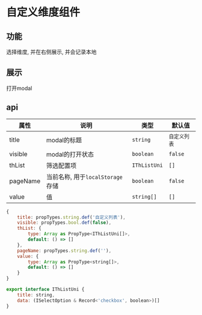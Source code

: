 # 自定义维度组件

## 功能
选择维度, 并在右侧展示, 并会记录本地

## 展示

<script setup>
    import QmComplexTh from '@components/ad.qmniu.com/qm-complex-th/index.vue';
    import {reactive} from 'vue';
    import {Button as AButton} from 'ant-design-vue'

    const code = `<template>
    <qm-complex-th
        v-model:value="data.value"
        :thList="data.thList"
        title="展示指标"
        :visible="data.visible"
        pageName="test"
        @cancel="data.visible = false;"
        @ok="commit_selfth"
    ></qm-complex-th>
</template>
<script setup>
    import QmComplexTh from '@components/ad.qmniu.com/qm-complex-th/index.vue'
    const data = reactive({
        value: [],
        thList: [{
            title: '1',
            data: [{
                label: '1-1', 
                value: '1-1', 
                children: [
                    {label: '1-1-1', value: '1-1-1'}, 
                    {label: '1-1-2', value: '1-1-2'}, 
                    {label: '1-1-3', value: '1-1-3'}, 
                ]
            }, {
                label: '1-2', 
                value: '1-2', 
                children: [
                    {label: '1-2-1', value: '1-2-1'}, 
                    {label: '1-2-2', value: '1-2-2'}, 
                    {label: '1-2-3', value: '1-2-3'}, 
                ]
            }]
        }],
        visible: false
    })
    function commit_selfth(value) {
        console.log(value)
    }
\<\/script>`;

const data = reactive({
    value: [],
    thList: [{
        title: '自定义维度',
        data: [{
            label: '1-1', 
            value: '1-1', 
            children: [
                {label: '1-1-1', value: '1-1-1'}, 
                {label: '1-1-2', value: '1-1-2'}, 
                {label: '1-1-3', value: '1-1-3'}, 
            ]
        }, {
            label: '1-2', 
            value: '1-2', 
            children: [
                {label: '1-2-1', value: '1-2-1'}, 
                {label: '1-2-2', value: '1-2-2'}, 
                {label: '1-2-3', value: '1-2-3'}, 
            ]
        }]
    }],
    visible: false
})
function commit_selfth(value) {
    console.log(value)
}
</script>

<codeView title="基本用法" description="自定义维度用法">
    <a-button @click="data.visible=true">打开modal</a-button>
    <qm-complex-th
        v-model:value="data.value"
        :thList="data.thList"
        title="展示指标"
        :visible="data.visible"
        pageName="test"
        @cancel="data.visible = false;"
        @ok="commit_selfth"
    ></qm-complex-th>
    <template #codeText>
        <highlight-code :code="code" >
        </highlight-code>
    </template>
</codeView>

<style>
    .ant-checkbox-group {
        width: 100%
    }
</style>


## api

|属性|说明|类型|默认值|
|-----|--|--|--|
|title|modal的标题|`string`|`自定义列表`|
|visible|modal的打开状态|`boolean`|`false`|
|thList|筛选配置项|`IThListUni`|`[]`|
|pageName|当前名称, 用于`localStorage`存储|`boolean`|`false`|
|value|值|`string[]`|`[]`|

```js
{
    title: propTypes.string.def('自定义列表'),
    visible: propTypes.bool.def(false),
    thList: {
        type: Array as PropType<IThListUni[]>,
        default: () => []
    },
    pageName: propTypes.string.def(''),
    value: {
        type: Array as PropType<string[]>,
        default: () => []
    }
}

export interface IThListUni {
    title: string,
    data: (ISelectOption & Record<'checkbox', boolean>)[]
}
```